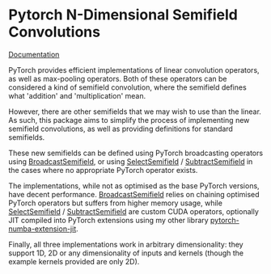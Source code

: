 # Pytorch N-Dimensional Semifield Convolutions

[Documentation](https://p-adema.github.io/quadratic-conv/pytorch-nd-semiconv/docs.html)

PyTorch provides efficient implementations of linear convolution operators, as well
as max-pooling operators. Both of these operators can be considered a kind of
semifield convolution, where the semifield defines what 'addition' and 'multiplication'
mean.

However, there are other semifields that we may wish to use than the linear.
As such, this package aims to simplify the process of implementing new semifield
convolutions, as well as providing definitions for standard semifields.

These new semifields can be defined using PyTorch broadcasting operators using
[
BroadcastSemifield](https://p-adema.github.io/quadratic-conv/pytorch-nd-semiconv/docs.html#pytorch_nd_semiconv.BroadcastSemifield),
or using [
SelectSemifield](https://p-adema.github.io/quadratic-conv/pytorch-nd-semiconv/docs.html#pytorch_nd_semiconv.SelectSemifield)
/ [
SubtractSemifield](https://p-adema.github.io/quadratic-conv/pytorch-nd-semiconv/docs.html#pytorch_nd_semiconv.SubtractSemifield)
in the cases where no appropriate PyTorch operator exists.

The implementations, while not as optimised as the base PyTorch versions,
have decent performance. [
BroadcastSemifield](https://p-adema.github.io/quadratic-conv/pytorch-nd-semiconv/docs.html#pytorch_nd_semiconv.BroadcastSemifield)
relies on chaining optimised
PyTorch operators but suffers from higher memory usage, while [
SelectSemifield](https://p-adema.github.io/quadratic-conv/pytorch-nd-semiconv/docs.html#pytorch_nd_semiconv.SelectSemifield)
/ [
SubtractSemifield](https://p-adema.github.io/quadratic-conv/pytorch-nd-semiconv/docs.html#pytorch_nd_semiconv.SubtractSemifield)
are custom CUDA operators, optionally JIT compiled into PyTorch
extensions using my other library [
pytorch-numba-extension-jit](https://p-adema.github.io/quadratic-conv/pytorch-numba-extension-jit/docs.html).

Finally, all three implementations work in arbitrary dimensionality: they support 1D,
2D or any dimensionality of inputs and kernels (though the example kernels provided
are only 2D).